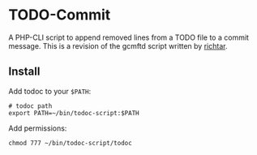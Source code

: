 TODO-Commit
===========

A PHP-CLI script to append removed lines from a TODO file to a commit message.
This is a revision of the gcmftd script written by [richtar](http://github.com/richtaur).


Install
-------

Add todoc to your ``$PATH``:

    # todoc path
    export PATH=~/bin/todoc-script:$PATH


Add permissions:

    chmod 777 ~/bin/todoc-script/todoc
